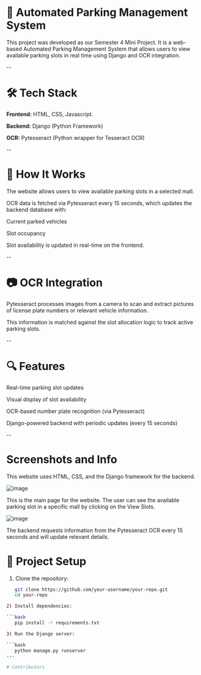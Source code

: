 # 🚗 Automated Parking Management System
This project was developed as our Semester 4 Mini Project. It is a web-based Automated Parking Management System that allows users to view available parking slots in real time using Django and OCR integration.

--

# 🛠️ Tech Stack
**Frontend:** HTML, CSS, Javascript.

**Backend:** Django (Python Framework)

**OCR:** Pytesseract (Python wrapper for Tesseract OCR)

--
# 🧠 How It Works
The website allows users to view available parking slots in a selected mall.

OCR data is fetched via Pytesseract every 15 seconds, which updates the backend database with:

Current parked vehicles

Slot occupancy

Slot availability is updated in real-time on the frontend.

--

# 📷 OCR Integration
Pytesseract processes images from a camera to scan and extract pictures of license plate numbers or relevant vehicle information.

This information is matched against the slot allocation logic to track active parking slots.

--

# 🔍 Features
Real-time parking slot updates

Visual display of slot availability

OCR-based number plate recognition (via Pytesseract)

Django-powered backend with periodic updates (every 15 seconds)

--

# Screenshots and Info
This website uses HTML, CSS, and the Django framework for the backend.

![image](https://github.com/Shibhya1/MiniProjectsem4/assets/123581067/b4f816cb-2780-4bd7-b1f2-0c2206590b00)

This is the main page for the website. The user can see the available parking slot in a specific mall by clicking on the View Slots.



![image](https://github.com/Shibhya1/MiniProjectsem4/assets/123581067/d8a8d2ca-f651-48bb-94fa-59228f7fb6a5)

The backend requests information from the Pytesseract OCR every 15 seconds and will update relevant details.

# 📁 Project Setup
1) Clone the repository:

```bash
   git clone https://github.com/your-username/your-repo.git
   cd your-repo

2) Install dependencies:

```bash
   pip install -r requirements.txt

3) Run the Django server:

```bash
   python manage.py runserver
---

# Contributors
